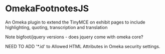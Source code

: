 # OmekaFootnotesJS
An Omeka plugin to extend the TinyMCE on exhibit pages to include highlighting, quoting, transcription and translation


Note bigfoot/jquery versions - does jquery come with omeka core?

NEED TO ADD '*.id' to Allowed HTML Attributes in Omeka security settings.